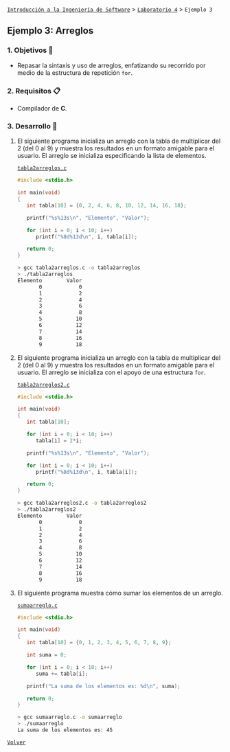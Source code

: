 [`Introducción a la Ingeniería de Software`](../../README.md) > [`Laboratorio 4`](../README.md) > `Ejemplo 3`

## Ejemplo 3: Arreglos

### 1. Objetivos :dart:

- Repasar la sintaxis y uso de arreglos, enfatizando su recorrido por medio de la estructura de repetición `for`.

### 2. Requisitos :clipboard:

- Compilador de __C__.

### 3. Desarrollo :rocket:

1. El siguiente programa inicializa un arreglo con la tabla de multiplicar del 2 (del 0 al 9) y muestra los resultados en un formato amigable para el usuario. El arreglo se inicializa especificando la lista de elementos.

   [`tabla2arreglos.c`](codigos/tabla2arreglos.c)

   ```c
   #include <stdio.h>

   int main(void)
   {
      int tabla[10] = {0, 2, 4, 6, 8, 10, 12, 14, 16, 18};

      printf("%s%13s\n", "Elemento", "Valor");

      for (int i = 0; i < 10; i++)
         printf("%8d%13d\n", i, tabla[i]);

      return 0;
   }
   ```

   ```bash
   > gcc tabla2arreglos.c -o tabla2arreglos
   > ./tabla2arreglos 
   Elemento        Valor
          0            0
          1            2
          2            4
          3            6
          4            8
          5           10
          6           12
          7           14
          8           16
          9           18
   ```

1. El siguiente programa inicializa un arreglo con la tabla de multiplicar del 2 (del 0 al 9) y muestra los resultados en un formato amigable para el usuario. El arreglo se inicializa con el apoyo de una estructura `for`.

   [`tabla2arreglos2.c`](codigos/tabla2arreglos2.c)

   ```c
   #include <stdio.h>

   int main(void)
   {
      int tabla[10];

      for (int i = 0; i < 10; i++)
         tabla[i] = 2*i;

      printf("%s%13s\n", "Elemento", "Valor");

      for (int i = 0; i < 10; i++)
         printf("%8d%13d\n", i, tabla[i]);

      return 0;
   }
   ```

   ```bash
   > gcc tabla2arreglos2.c -o tabla2arreglos2
   > ./tabla2arreglos2 
   Elemento        Valor
          0            0
          1            2
          2            4
          3            6
          4            8
          5           10
          6           12
          7           14
          8           16
          9           18
   ```

1. El siguiente programa muestra cómo sumar los elementos de un arreglo.

   [`sumaarreglo.c`](codigos/sumaarreglo.c)

   ```c
   #include <stdio.h>

   int main(void)
   {
      int tabla[10] = {0, 1, 2, 3, 4, 5, 6, 7, 8, 9};

      int suma = 0;

      for (int i = 0; i < 10; i++)
         suma += tabla[i];

      printf("La suma de los elementos es: %d\n", suma);

      return 0;
   }
   ```

   ```bash
   > gcc sumaarreglo.c -o sumaarreglo
   > ./sumaarreglo 
   La suma de los elementos es: 45
   ```
   
[`Volver`](../README.md)

